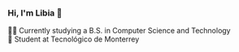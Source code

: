 ### Hi, I'm Libia 👋

👩‍💻 Currently studying a B.S. in Computer Science and Technology <br/>
🏫 Student at Tecnológico de Monterrey
